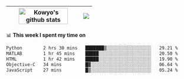 | <a href="https://github.com/anuraghazra/github-readme-stats"><img width="85%" src="https://github-readme-stats.vercel.app/api?username=kowyo&show_icons=true&hide_border=true&theme=transparent" alt="Kowyo's github stats" /></a> | <a href="https://github.com/anuraghazra/github-readme-stats"><img align="center" src="https://github-readme-stats.vercel.app/api/top-langs/?username=kowyo&exclude_repo=Engineering-Competition-Robot,mobile-robot&hide=c,assembly,shaderlab,hlsl,mathematica,cmake&layout=compact&hide_border=true&theme=transparent" /></a> |
| ------------- | ------------- |

📊 **This week I spent my time on**
<!--START_SECTION:waka-->

```txt
Python        2 hrs 30 mins   ███████▒░░░░░░░░░░░░░░░░░   29.21 %
MATLAB        1 hr 45 mins    █████░░░░░░░░░░░░░░░░░░░░   20.50 %
HTML          1 hr 42 mins    █████░░░░░░░░░░░░░░░░░░░░   19.90 %
Objective-C   34 mins         █▓░░░░░░░░░░░░░░░░░░░░░░░   06.64 %
JavaScript    27 mins         █▒░░░░░░░░░░░░░░░░░░░░░░░   05.24 %
```

<!--END_SECTION:waka-->
